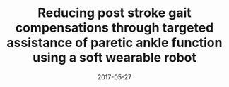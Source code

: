 ---
title: "Reducing post stroke gait compensations through targeted assistance of paretic ankle function using a soft wearable robot"
collection: publications
permalink: /publication/2017-AJPM
date: 2017-05-27
venue: 'Engineering'
paperurl: '/files/2017-AJPM.pdf'
link: 'https://www.ncbi.nlm.nih.gov/pmc/articles/PMC7479995/'
citation: 'Awad L., <b>Kudzia P.</b>, Bae J., Long A., Hendron K., Holt K., ODonnell K., Walsh C.,Reducing post stroke gait compensations through targeted assistance of paretic ankle function using a soft wearable robot. <i>American Journal of Physical Medicine & Rehabilitation </i>, 96(10), <b>2017</b>'
---